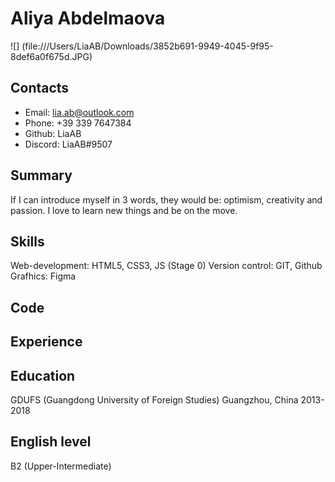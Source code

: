 # Aliya Abdelmaova
![] 
(file:///Users/LiaAB/Downloads/3852b691-9949-4045-9f95-8def6a0f675d.JPG)

## Contacts
* Email: lia.ab@outlook.com
* Phone: +39 339 7647384
* Github: LiaAB
* Discord: LiaAB#9507

## Summary
If I can introduce myself in 3 words, they would be: optimism, creativity and passion. I love to learn new things and be on the move. 

## Skills
Web-development: HTML5, CSS3, JS (Stage 0)
Version control: GIT, Github
Grafhics: Figma

## Code

## Experience

## Education
GDUFS (Guangdong University of Foreign Studies)
Guangzhou, China
2013-2018

## English level
B2 (Upper-Intermediate)
